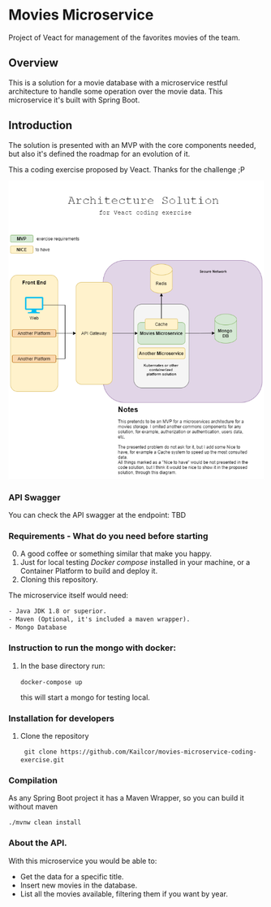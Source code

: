 # Movies Microservice

Project of Veact for management of the favorites movies of the team.

## Overview

This is a solution for a movie database with a microservice restful architecture to handle
some operation over the movie data. This microservice it's built with Spring Boot.


## Introduction

The solution is presented with an MVP with the core components needed, but also it's defined the roadmap for an evolution of it.

This a coding exercise proposed by Veact. Thanks for the challenge ;P

![SolutionComponentsDiagram](SolutionComponentsDiagram.png)


### API Swagger

  You can check the API swagger at the endpoint: TBD

### Requirements - What do you need before starting

  0. A good coffee or something similar that make you happy.
  1. Just for local testing *Docker compose* installed in your machine, or a Container Platform to build and deploy it.
  2. Cloning this repository.

The microservice itself would need:

    - Java JDK 1.8 or superior.
    - Maven (Optional, it's included a maven wrapper).
    - Mongo Database


### Instruction to run the mongo with docker:

  1.  In the base directory run:
      
      ``docker-compose up``
      
      this will start a mongo for testing local. 

### Installation for developers
    
1. Clone the repository
   
        git clone https://github.com/Kailcor/movies-microservice-coding-exercise.git

### Compilation 

As any Spring Boot project it has a Maven Wrapper, so you can build it without maven
    
    ./mvnw clean install

### About the API.

  With this microservice you would be able to:
  - Get the data for a specific title.
  - Insert new movies in the database.
  - List all the movies available, filtering them if you want by year.
